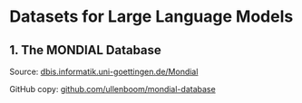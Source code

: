 # Datasets for Large Language Models

## 1. The MONDIAL Database

Source: [dbis.informatik.uni-goettingen.de/Mondial](https://www.dbis.informatik.uni-goettingen.de/Mondial)

GitHub copy: [github.com/ullenboom/mondial-database](https://github.com/ullenboom/mondial-database)
